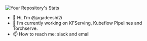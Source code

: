 ![Your Repository's Stats](https://github-readme-stats.vercel.app/api?username=jagadeeshi2i&show_icons=true)

- 👋 Hi, I’m @jagadeeshi2i
- 🌱 I’m currently working on KFServing, Kubeflow Pipelines and Torchserve.
- 📫 How to reach me: slack and email

<!---
jagadeeshi2i/jagadeeshi2i is a ✨ special ✨ repository because its `README.md` (this file) appears on your GitHub profile.
You can click the Preview link to take a look at your changes.
--->
